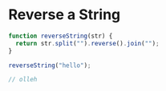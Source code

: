 # Reverse a String

```javascript
function reverseString(str) {
  return str.split("").reverse().join("");
}

reverseString("hello");

// olleh
```